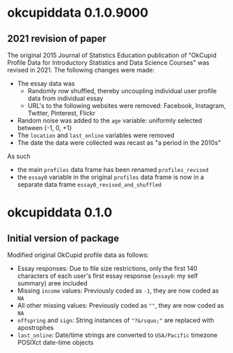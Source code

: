 # okcupiddata 0.1.0.9000

## 2021 revision of paper

The original 2015 Journal of Statistics Education publication of
"OkCupid Profile Data for Introductory Statistics and Data Science
Courses" was revised in 2021. The following changes were made:

* The essay data was
    + Randomly row shuffled, thereby uncoupling individual user profile data from individual essay
    + URL's to the following websites were removed: Facebook, Instagram, Twitter, Pinterest, Flickr
* Random noise was added to the `age` variable: uniformly selected between {-1, 0, +1}
* The `location` and `last_online` variables were removed
* The date the data were collected was recast as "a period in the 2010s"

As such

* the main `profiles` data frame has been renamed `profiles_revised` 
* the `essay0` variable in the original `profiles` data frame is now in a separate data frame `essay0_revised_and_shuffled`



# okcupiddata 0.1.0 

## Initial version of package

Modified original OkCupid profile data as follows:

* Essay responses: Due to file size restrictions, only the first 140 characters
of each user's first essay response (`essay0`: my self summary) aree included
* Missing `income` values: Previously coded as `-1`, they are now coded as `NA`
* All other missing values: Previously coded as `""`, they are now coded as `NA`
* `offspring` and `sign`: String instances of `"?&rsquo;"` are replaced with
apostrophes
* `last_online`: Date/time strings are converted to `USA/Pacific` timezone
POSIXct date-time objects
